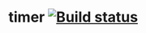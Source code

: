 # timer [![Build status](https://github.com/matthewlucock/av/workflows/Build/badge.svg)](https://github.com/matthewlucock/av/actions?query=workflow%3ABuild)

